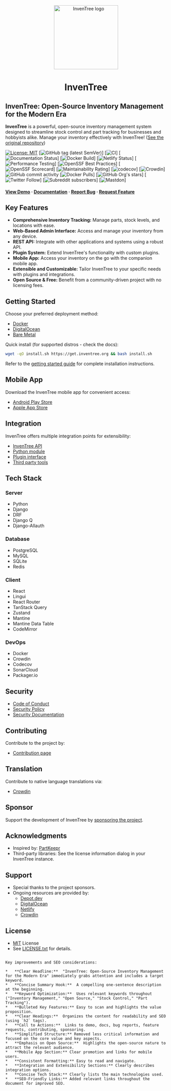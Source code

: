 <div align="center">
  <img src="assets/images/logo/inventree.png" alt="InvenTree logo" width="200" height="auto" />
  <h1>InvenTree</h1>
</div>

## **InvenTree: Open-Source Inventory Management for the Modern Era**

**InvenTree** is a powerful, open-source inventory management system designed to streamline stock control and part tracking for businesses and hobbyists alike.  Manage your inventory effectively with InvenTree! ([See the original repository](https://github.com/inventree/InvenTree))

<!-- Badges -->
[![License: MIT](https://img.shields.io/badge/License-MIT-yellow.svg)](https://opensource.org/license/MIT)
[![GitHub tag (latest SemVer)](https://img.shields.io/github/v/tag/inventree/inventree)]
[![CI](https://github.com/inventree/InvenTree/actions/workflows/qc_checks.yaml/badge.svg)]
[![Documentation Status](https://readthedocs.org/projects/inventree/badge/?version=latest)]
[![Docker Build](https://github.com/inventree/InvenTree/actions/workflows/docker.yaml/badge.svg)]
[![Netlify Status](https://api.netlify.com/api/v1/badges/9bbb2101-0a4d-41e7-ad56-b63fb6053094/deploy-status)]
[![Performance Testing](https://dev.azure.com/InvenTree/InvenTree%20test%20statistics/_apis/build/status%2Fmatmair.InvenTree?branchName=testing)]
[![OpenSSF Best Practices](https://bestpractices.coreinfrastructure.org/projects/7179/badge)]
[![OpenSSF Scorecard](https://api.securityscorecards.dev/projects/github.com/inventree/InvenTree/badge)]
[![Maintainability Rating](https://sonarcloud.io/api/project_badges/measure?project=inventree_InvenTree&metric=sqale_rating)]
[![codecov](https://codecov.io/gh/inventree/InvenTree/graph/badge.svg?token=9DZRGUUV7B)]
[![Crowdin](https://badges.crowdin.net/inventree/localized.svg)]
![GitHub commit activity](https://img.shields.io/github/commit-activity/m/inventree/inventree)
[![Docker Pulls](https://img.shields.io/docker/pulls/inventree/inventree)]
[![GitHub Org's stars](https://img.shields.io/github/stars/inventree?style=social)]
[![Twitter Follow](https://img.shields.io/twitter/follow/inventreedb?style=social)]
[![Subreddit subscribers](https://img.shields.io/reddit/subreddit-subscribers/inventree?style=social)]
[![Mastdon](https://img.shields.io/badge/dynamic/json?label=Mastodon&query=followers_count&url=https%3A%2F%2Fchaos.social%2Fapi%2Fv1%2Faccounts%2Flookup%3Facct=InvenTree&logo=mastodon&style=social)]

<h4>
    <a href="https://demo.inventree.org/">View Demo</a>
  <span> · </span>
    <a href="https://docs.inventree.org/en/latest/">Documentation</a>
  <span> · </span>
    <a href="https://github.com/inventree/InvenTree/issues/new?template=bug_report.md&title=[BUG]">Report Bug</a>
  <span> · </span>
    <a href="https://github.com/inventree/InvenTree/issues/new?template=feature_request.md&title=[FR]">Request Feature</a>
  </h4>
</div>

## **Key Features**

*   **Comprehensive Inventory Tracking:** Manage parts, stock levels, and locations with ease.
*   **Web-Based Admin Interface:** Access and manage your inventory from any device.
*   **REST API:** Integrate with other applications and systems using a robust API.
*   **Plugin System:** Extend InvenTree's functionality with custom plugins.
*   **Mobile App:** Access your inventory on the go with the companion mobile app.
*   **Extensible and Customizable:** Tailor InvenTree to your specific needs with plugins and integrations.
*   **Open Source & Free:** Benefit from a community-driven project with no licensing fees.

## **Getting Started**

Choose your preferred deployment method:

*   [Docker](https://docs.inventree.org/en/latest/start/docker/)
*   [DigitalOcean](https://inventree.org/digitalocean)
*   [Bare Metal](https://docs.inventree.org/en/latest/start/install/)

Quick install (for supported distros - check the docs):

```bash
wget -qO install.sh https://get.inventree.org && bash install.sh
```

Refer to the [getting started guide](https://docs.inventree.org/en/latest/start/install/) for complete installation instructions.

## **Mobile App**

Download the InvenTree mobile app for convenient access:

*   [Android Play Store](https://play.google.com/store/apps/details?id=inventree.inventree_app)
*   [Apple App Store](https://apps.apple.com/au/app/inventree/id1581731101#?platform=iphone)

## **Integration**

InvenTree offers multiple integration points for extensibility:

*   [InvenTree API](https://docs.inventree.org/en/latest/api/)
*   [Python module](https://docs.inventree.org/en/latest/api/python/)
*   [Plugin interface](https://docs.inventree.org/en/latest/plugins/)
*   [Third party tools](https://docs.inventree.org/en/latest/plugins/integrate/)

## **Tech Stack**

### Server

*   Python
*   Django
*   DRF
*   Django Q
*   Django-Allauth

### Database

*   PostgreSQL
*   MySQL
*   SQLite
*   Redis

### Client

*   React
*   Lingui
*   React Router
*   TanStack Query
*   Zustand
*   Mantine
*   Mantine Data Table
*   CodeMirror

### DevOps

*   Docker
*   Crowdin
*   Codecov
*   SonarCloud
*   Packager.io

## **Security**

*   [Code of Conduct](CODE_OF_CONDUCT.md)
*   [Security Policy](SECURITY.md)
*   [Security Documentation](https://docs.inventree.org/en/latest/security/)

## **Contributing**

Contribute to the project by:

*   [Contribution page](https://docs.inventree.org/en/latest/develop/contributing/)

## **Translation**

Contribute to native language translations via:

*   [Crowdin](https://crowdin.com/project/inventree)

## **Sponsor**

Support the development of InvenTree by [sponsoring the project](https://github.com/sponsors/inventree).

## **Acknowledgments**

*   Inspired by: [PartKeepr](https://github.com/partkeepr/PartKeepr)
*   Third-party libraries: See the license information dialog in your InvenTree instance.

## **Support**

*   Special thanks to the project sponsors.
*   Ongoing resources are provided by:
    *   [Depot.dev](https://depot.dev?utm_source=inventree)
    *   [DigitalOcean](https://inventree.org/digitalocean)
    *   [Netlify](https://www.netlify.com)
    *   [Crowdin](https://crowdin.com)

## **License**

*   [MIT](https://choosealicense.com/licenses/mit/) License
*   See [LICENSE.txt](https://github.com/inventree/InvenTree/blob/master/LICENSE) for details.
```

Key improvements and SEO considerations:

*   **Clear Headline:**  "InvenTree: Open-Source Inventory Management for the Modern Era" immediately grabs attention and includes a target keyword.
*   **Concise Summary Hook:**  A compelling one-sentence description at the beginning.
*   **Keyword Optimization:**  Uses relevant keywords throughout ("Inventory Management," "Open Source," "Stock Control," "Part Tracking").
*   **Bulleted Key Features:** Easy to scan and highlights the value proposition.
*   **Clear Headings:**  Organizes the content for readability and SEO (using `h2` tags).
*   **Call to Actions:**  Links to demo, docs, bug reports, feature requests, contributing, sponsoring.
*   **Simplified Structure:** Removed less critical information and focused on the core value and key aspects.
*   **Emphasis on Open Source:**  Highlights the open-source nature to attract the relevant audience.
*   **Mobile App Section:** Clear promotion and links for mobile users.
*   **Consistent Formatting:** Easy to read and navigate.
*   **Integration and Extensibility Sections:** Clearly describes integration options.
*   **Concise Tech Stack:** Clearly lists the main technologies used.
*   **SEO-Friendly Links:** Added relevant links throughout the document for improved SEO.